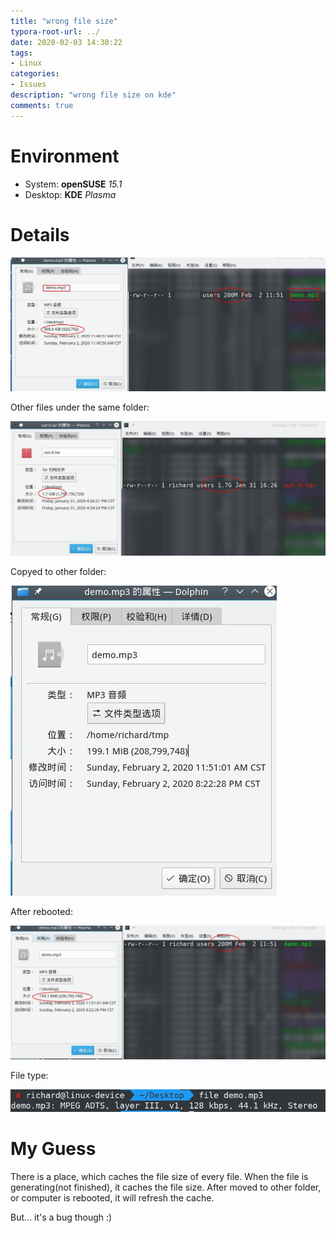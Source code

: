 ```yaml
---
title: "wrong file size"
typora-root-url: ../
date: 2020-02-03 14:30:22
tags:
- Linux
categories:
- Issues
description: "wrong file size on kde"
comments: true
---
```


# Environment

* System: **openSUSE** *15.1*
* Desktop: **KDE** *Plasma*


# Details

![image-20200203174433732](/img/filesize-puzzle/image-20200203174433732.png)



Other files under the same folder:

![image-20200203174529757](/img/filesize-puzzle/image-20200203174529757.png)



Copyed to other folder:

![image-20200203174744479](/img/filesize-puzzle/image-20200203174744479.png)



After rebooted:

![image-20200203175030071](/img/filesize-puzzle/image-20200203175030071.png)



File type:

![image-20200203175053415](/img/filesize-puzzle/image-20200203175053415.png)



# My Guess

There is a place, which caches the file size of every file. When the file is generating(not finished), it caches the file size. After moved to other folder, or computer is rebooted, it will refresh the cache.   

But... it's a bug though :)